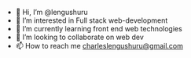 - 👋 Hi, I’m @lengushuru
- 👀 I’m interested in Full stack web-development
- 🌱 I’m currently learning front end web technologies
- 💞️ I’m looking to collaborate on web dev
- 📫 How to reach me charleslengushuru@gmail.com

<!---
lengushuru/lengushuru is a ✨ special ✨ repository because its `README.md` (this file) appears on your GitHub profile.
You can click the Preview link to take a look at your changes.
--->
